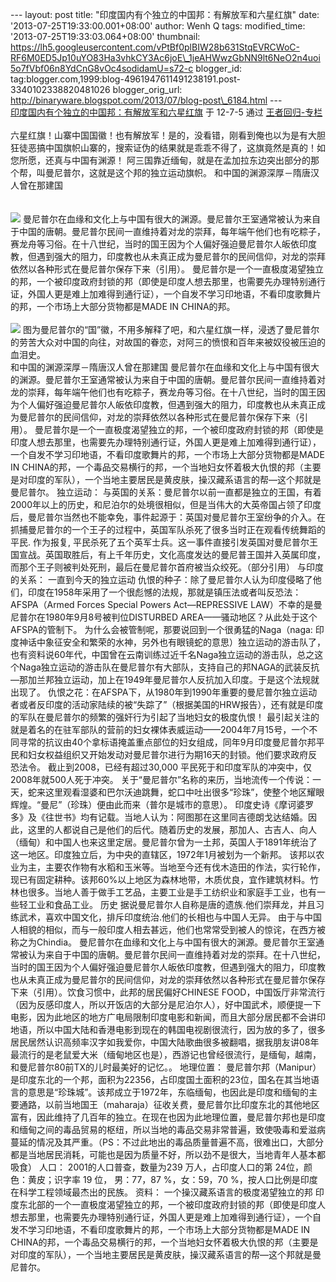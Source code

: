 --- layout: post title: "印度国内有个独立的中国邦：有解放军和六星红旗"
date: '2013-07-25T19:33:00.001+08:00' author: Wenh Q tags:
modified\_time: '2013-07-25T19:33:03.064+08:00' thumbnail:
https://lh5.googleusercontent.com/vPtBf0plBIW28b631StqEVRCWoC-RF6M0ED5Jp10uYO83Ha3vhkCY3Ac6joE\_1jeAHWwzGbNN9lt6NeO2n4uoi5o7fVbf06n8YdCnG8vOc4sodidamU=s72-c
blogger\_id:
tag:blogger.com,1999:blog-4961947611491238191.post-3340102338820481026
blogger\_orig\_url:
http://binaryware.blogspot.com/2013/07/blog-post\_6184.html ---
[\
印度国内有个独立的中国邦：有解放军和六星红旗](http://blog.china.com/u/060604/863/201207/9843419.html)
于 12-7-5 通过 [王者回归-专栏](http://blog.china.com/u/060604/863/)
\
\
六星红旗！山寨中国国徽！也有解放军！是的，没看错，刚看到俺也以为是有大胆狂徒恶搞中国旗帜山寨的，搜索证伪的结果就是乖乖不得了，这旗竟然是真的！如您所愿，还真与中国有渊源！
阿三国靠近缅甸，就是在孟加拉东边突出部分的那个帮，叫曼尼普尔，这就是这个邦的独立运动旗帜。
和中国的渊源深厚－隋唐汉人曾在那建国
\
\
\
![](https://lh5.googleusercontent.com/vPtBf0plBIW28b631StqEVRCWoC-RF6M0ED5Jp10uYO83Ha3vhkCY3Ac6joE_1jeAHWwzGbNN9lt6NeO2n4uoi5o7fVbf06n8YdCnG8vOc4sodidamU)
曼尼普尔在血缘和文化上与中国有很大的渊源。曼尼普尔王室通常被认为来自于中国的唐朝。曼尼普尔民间一直维持着对龙的崇拜，每年端午他们也有吃粽子，赛龙舟等习俗。在十八世纪，当时的国王因为个人偏好强迫曼尼普尔人皈依印度教，但遇到强大的阻力，印度教也从未真正成为曼尼普尔的民间信仰，对龙的崇拜依然以各种形式在曼尼普尔保存下来（引用）。
曼尼普尔是一个一直极度渴望独立的邦，一个被印度政府封锁的邦（即使是印度人想去那里，也需要先办理特别通行证，外国人更是难上加难得到通行证），一个自发不学习印地语，不看印度歌舞片的邦，一个市场上大部分货物都是MADE
IN CHINA的邦。
\
\
![](https://lh3.googleusercontent.com/IVW2j5StwD_bhEdnPwUQ6Qq3kjJQ8eiC7g-UoOwWHd9kU74YQrTEOCLaJN33f_e-5wrK2MoY1RHSYsTv0YFIlUW5ND1eKWuHB-fFcwksvvYtPhna47E)
图为曼尼普尔的“国”徽，不用多解释了吧，和六星红旗一样，浸透了曼尼普尔的劳苦大众对中国的向往，对故国的眷恋，对阿三的愤恨和百年来被奴役被压迫的血泪史。
\
和中国的渊源深厚－隋唐汉人曾在那建国
曼尼普尔在血缘和文化上与中国有很大的渊源。曼尼普尔王室通常被认为来自于中国的唐朝。曼尼普尔民间一直维持着对龙的崇拜，每年端午他们也有吃粽子，赛龙舟等习俗。在十八世纪，当时的国王因为个人偏好强迫曼尼普尔人皈依印度教，但遇到强大的阻力，印度教也从未真正成为曼尼普尔的民间信仰，对龙的崇拜依然以各种形式在曼尼普尔保存下来（引用）。
曼尼普尔是一个一直极度渴望独立的邦，一个被印度政府封锁的邦（即使是印度人想去那里，也需要先办理特别通行证，外国人更是难上加难得到通行证），一个自发不学习印地语，不看印度歌舞片的邦，一个市场上大部分货物都是MADE
IN
CHINA的邦，一个毒品交易横行的邦，一个当地妇女怀着极大仇恨的邦（主要是对印度的军队），一个当地主要居民是黄皮肤，操汉藏系语言的帮—这个邦就是曼尼普尔。
独立运动：
与英国的关系：曼尼普尔以前一直都是独立的王国，有着2000年以上的历史，和尼泊尔的处境很相似，但是当伟大的大英帝国占领了印度后，曼尼普尔当然也不能幸免，事件起源于：英国对曼尼普尔王室纷争的介入。在抓捕曼尼普尔的一个王子的过程中，英国军队杀死了很多当时正在观看传统舞蹈的平民.
作为报复,
平民杀死了五个英军士兵。这一事件直接引发英国对曼尼普尔王国宣战。英国取胜后，有上千年历史，文化高度发达的曼尼普王国并入英属印度，而那个王子则被判处死刑，最后在曼尼普尔首府被当众绞死。（部分引用）
与印度的关系：
一直到今天的独立运动
仇恨的种子：除了曼尼普尔人认为印度侵略了他们，印度在1958年采用了一个很彪憾的法规，那就是镇压法或者叫反恐法：AFSPA（Armed
Forces Special Powers Act—REPRESSIVE
LAW）不幸的是曼尼普尔在1980年9月8号被判位DISTURBED
AREA——骚动地区？从此处于这个AFSPA的管制下。
为什么会被管制呢，那要说回到一个很勇猛的Naga（naga:
印度神话中象征安全和繁荣的水神，另外也有眼镜蛇的意思）独立运动的游击队了，也有资料说60年代，中国曾在云南训练过近千名Naga独立运动的游击队，总之这个Naga独立运动的游击队在曼尼普尔有大部队，支持自己的邦NAGA的武装反抗—那加兰邦独立运动，加上在1949年曼尼普尔人反抗加入印度。于是这个法规就出现了。
仇恨之花：在AFSPA下，从1980年到1990年重要的曼尼普尔独立运动者或者反印度的活动家陆续的被“失踪了”（根据美国的HRW报告），还有就是印度的军队在曼尼普尔的频繁的强奸行为引起了当地妇女的极度仇恨！
最引起关注的就是着名的在驻军部队的营前的妇女裸体表威运动——2004年7月15号，一个不同寻常的抗议由40个拿标语掩盖重点部位的妇女组成，同年9月印度曼尼普尔邦平民和妇女权益组织又开始发动对曼尼普尔进行为期16天的封锁。他们要求政府反恐法令。
截止到2008，已经有超过30,000
平民死于和印度军队的冲突中，仅2008年就500人死于冲突。
关于“曼尼普尔”名称的来历，当地流传一个传说：一天，蛇来这里观看湿婆和巴尔沃迪跳舞，蛇口中吐出很多“珍珠”，使整个地区耀眼辉煌。“曼尼”（珍珠）便由此而来（普尔是城市的意思）。
印度史诗《摩诃婆罗多》及《往世书》均有记载。当地人认为：阿图那在这里同吉德朗戈达结婚。因此，这里的人都说自己是他们的后代。随着历史的发展，那加人、古吉人、向人（缅甸）和中国人也来这里定居。曼尼普尔曾为一土邦，英国人于1891年统治了这一地区。印度独立后，为中央的直辖区，1972年1月被划为一个新邦。
该邦以农业为主，主要农作物有水稻和玉米等。当地至今还有伐木造田的作法，实行轮作，现已有固定耕种。该邦60%以上地区为森林地带，木质优良，宜作建筑材料。竹林也很多。当地人善于做手工艺品，主要工业是手工纺织业和家庭手工业，也有一些轻工业和食品工业。
历史
据说曼尼普尔人自称是唐的遗族.他们崇拜龙，并且习练武术，喜欢中国文化，排斥印度统治.他们的长相也与中国人无异。
由于与中国人相貌的相似，而与一般印度人相去甚远，他们也常常受到被人的惊诧，在西方被称之为Chindia。
曼尼普尔在血缘和文化上与中国有很大的渊源。曼尼普尔王室通常被认为来自于中国的唐朝。曼尼普尔民间一直维持着对龙的崇拜。在十八世纪，当时的国王因为个人偏好强迫曼尼普尔人皈依印度教，但遇到强大的阻力，印度教也从未真正成为曼尼普尔的民间信仰，对龙的崇拜依然以各种形式在曼尼普尔保存下来（引用）。饮食习惯中，此邦的居民偏好CHINESE
FOOD，中国饭厅非常流行（因为反感印度人，所以开饭店的大部分是尼泊尔人），好中国武术，顺便提一下电影，因为此地区的地方广电局限制印度电影和新闻，而且大部分居民都不会讲印地语，所以中国大陆和香港电影到现在的韩国电视剧很流行，因为放的多了，很多居民居然认识高频率汉字如我爱你，中国大陆歌曲很多被翻唱，据我朋友讲08年最流行的是老鼠爱大米（缅甸地区也是），西游记也曾经很流行，是缅甸，越南，和曼尼普尔80前TX的儿时最美好的记忆。。
地理位置：
曼尼普尔邦（Manipur）是印度东北的一个邦，面积为22356，占印度国土面积的23位，国名在其当地语言的意思是“珍珠城”。该邦成立于1972年，东临缅甸，也因此是印度和缅甸的主要通路，以前当地国王（maharaja）征收关费，曼尼普尔比印度东北的其他地区富有，因此维持了几百年的独立。在现在也因为此地理位置，曼尼普尔邦也是印度和缅甸之间的毒品贸易的枢纽，所以当地的毒品交易非常普遍，致使吸毒和爱滋病蔓延的情况及其严重。（PS：不过此地出的毒品质量普遍不高，很难出口，大部分都是当地居民消耗，可能也是因为质量不好，所以劲不是很大，当地青年人基本都吸食）
人口：
2001的人口普查，数量为239 万人，占印度人口的第 24位，颜色：黄皮；识字率
19 位， 男：77，87 %，女：59，70
%，按人口比例是印度在科学工程领域最杰出的民族。
资料：
一个操汉藏系语言的极度渴望独立的邦
印度东北部的一个一直极度渴望独立的邦，一个被印度政府封锁的邦（即使是印度人想去那里，也需要先办理特别通行证，外国人更是难上加难得到通行证），一个自发不学习印地语，不看印度歌舞片的邦，一个市场上大部分货物都是MADE
IN
CHINA的邦，一个毒品交易横行的邦，一个当地妇女怀着极大仇恨的邦（主要是对印度的军队），一个当地主要居民是黄皮肤，操汉藏系语言的帮—这个邦就是曼尼普尔。
